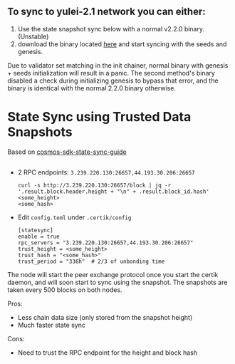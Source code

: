 ## To sync to yulei-2.1 network you can either:
 1. Use the state snapshot sync below with a normal v2.2.0 binary. (Unstable)
 1. download the binary located [here](https://github.com/certikfoundation/testnet/raw/master/yulei-2.1/certik) and start syncing with the seeds and genesis.

Due to validator set matching in the init chainer, normal binary with genesis + seeds initialization will result in a panic. The second method's binary disabled a check during initializing genesis to bypass that error, and the binary is identical with the normal 2.2.0 binary otherwise.

# State Sync using Trusted Data Snapshots

Based on [cosmos-sdk-state-sync-guide](https://blog.cosmos.network/cosmos-sdk-state-sync-guide-99e4cf43be2f)

##

 - 2 RPC endpoints: `3.239.220.130:26657,44.193.30.206:26657`
 
    ```
    curl -s http://3.239.220.130:26657/block | jq -r '.result.block.header.height + "\n" + .result.block_id.hash'
    <some_height>
    <some_hash>
    ```

 - Edit `config.toml` under `.certik/config`
 
    ```
    [statesync]
    enable = true
    rpc_servers = "3.239.220.130:26657,44.193.30.206:26657"
    trust_height = <some_height>
    trust_hash = "<some_hash>"
    trust_period = "336h"  # 2/3 of unbonding time
    ```

The node will start the peer exchange protocol once you start the certik daemon, and will soon start to sync using the snapshot.
The snapshots are taken every 500 blocks on both nodes.

Pros:
 - Less chain data size (only stored from the snapshot height)
 - Much faster state sync

Cons:
 - Need to trust the RPC endpoint for the height and block hash
